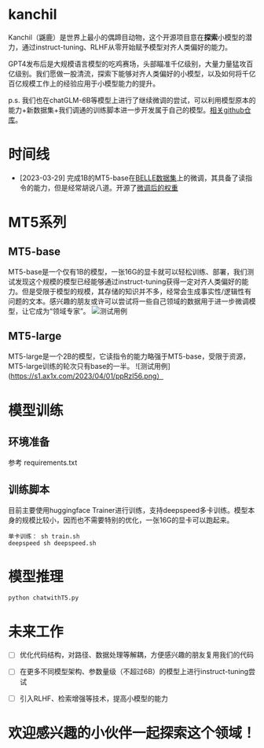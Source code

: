 # kanchil
Kanchil（鼷鹿）是世界上最小的偶蹄目动物，这个开源项目意在**探索**小模型的潜力，通过instruct-tuning、RLHF从零开始赋予模型对齐人类偏好的能力。

GPT4发布后是大规模语言模型的吃鸡赛场，头部瞄准千亿级别，大量力量猛攻百亿级别。我们愿做一股清流，探索下能够对齐人类偏好的小模型，以及如何将千亿百亿规模工作上的经验应用于小模型能力的提升。

p.s. 我们也在chatGLM-6B等模型上进行了继续微调的尝试，可以利用模型原本的能力+新数据集+我们调通的训练脚本进一步开发属于自己的模型。[相关github仓库](https://github.com/27182812/ChatGLM-chinese-insturct)。
# 时间线
- [2023-03-29] 完成1B的MT5-base在[BELLE数据集](https://github.com/LianjiaTech/BELLE)上的微调，其具备了读指令的能力，但是经常胡说八道。开源了[微调后的权重](https://drive.google.com/drive/folders/1aBd_SC9QOl75IVIdAR5i_9Mdpj53vmMY?usp=share_link)

# MT5系列
## MT5-base
MT5-base是一个仅有1B的模型，一张16G的显卡就可以轻松训练、部署，我们测试发现这个规模的模型已经能够通过instruct-tuning获得一定对齐人类偏好的能力。但是受限于模型的规模，其存储的知识并不多，经常会生成事实性/逻辑性有问题的文本。感兴趣的朋友或许可以尝试将一些自己领域的数据用于进一步微调模型，让它成为“领域专家”。
![测试用例](https://s1.ax1x.com/2023/04/01/ppRz5Ux.png)
## MT5-large
MT5-large是一个2B的模型，它读指令的能力略强于MT5-base，受限于资源，MT5-large训练的轮次只有base的一半。
![测试用例](https://s1.ax1x.com/2023/04/01/ppRzI56.png）


# 模型训练
## 环境准备
参考 requirements.txt

## 训练脚本
目前主要使用huggingface Trainer进行训练，支持deepspeed多卡训练。模型本身的规模比较小，因而也不需要特别的优化，一张16G的显卡可以跑起来。
```
单卡训练： sh train.sh
deepspeed sh deepspeed.sh
```

# 模型推理
```
python chatwithT5.py
```

# 未来工作
- [ ] 优化代码结构，对路径、数据处理等解耦，方便感兴趣的朋友复用我们的代码

- [ ] 在更多不同模型架构、参数量级（不超过6B）的模型上进行instruct-tuning尝试

- [ ] 引入RLHF、检索增强等技术，提高小模型的能力

# 欢迎感兴趣的小伙伴一起探索这个领域！

